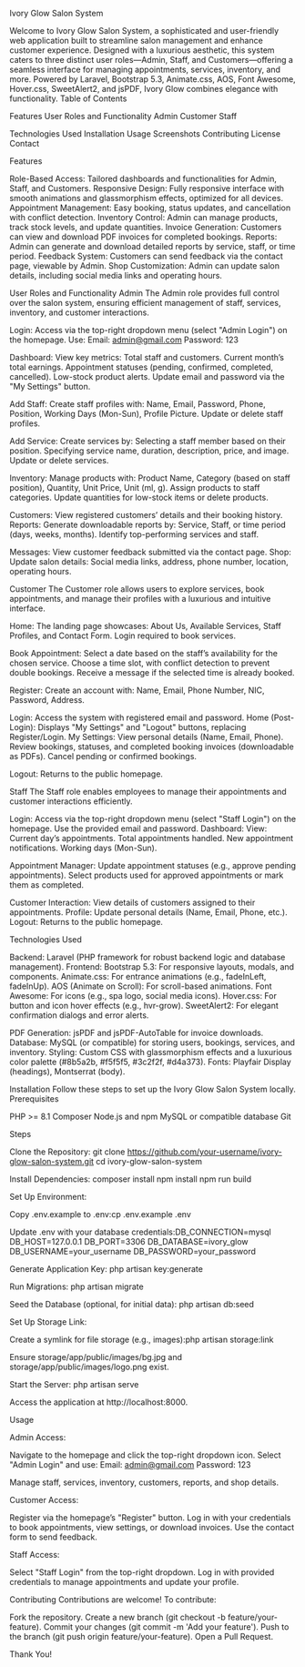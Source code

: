 Ivory Glow Salon System

Welcome to Ivory Glow Salon System, a sophisticated and user-friendly web application built to streamline salon management and enhance customer experience. Designed with a luxurious aesthetic, this system caters to three distinct user roles—Admin, Staff, and Customers—offering a seamless interface for managing appointments, services, inventory, and more. Powered by Laravel, Bootstrap 5.3, Animate.css, AOS, Font Awesome, Hover.css, SweetAlert2, and jsPDF, Ivory Glow combines elegance with functionality.
Table of Contents

Features
User Roles and Functionality
Admin
Customer
Staff


Technologies Used
Installation
Usage
Screenshots
Contributing
License
Contact

Features

Role-Based Access: Tailored dashboards and functionalities for Admin, Staff, and Customers.
Responsive Design: Fully responsive interface with smooth animations and glassmorphism effects, optimized for all devices.
Appointment Management: Easy booking, status updates, and cancellation with conflict detection.
Inventory Control: Admin can manage products, track stock levels, and update quantities.
Invoice Generation: Customers can view and download PDF invoices for completed bookings.
Reports: Admin can generate and download detailed reports by service, staff, or time period.
Feedback System: Customers can send feedback via the contact page, viewable by Admin.
Shop Customization: Admin can update salon details, including social media links and operating hours.

User Roles and Functionality
Admin
The Admin role provides full control over the salon system, ensuring efficient management of staff, services, inventory, and customer interactions.

Login: Access via the top-right dropdown menu (select "Admin Login") on the homepage. Use:
Email: admin@gmail.com
Password: 123


Dashboard: View key metrics:
Total staff and customers.
Current month’s total earnings.
Appointment statuses (pending, confirmed, completed, cancelled).
Low-stock product alerts.
Update email and password via the "My Settings" button.


Add Staff: Create staff profiles with:
Name, Email, Password, Phone, Position, Working Days (Mon-Sun), Profile Picture.
Update or delete staff profiles.


Add Service: Create services by:
Selecting a staff member based on their position.
Specifying service name, duration, description, price, and image.
Update or delete services.


Inventory: Manage products with:
Product Name, Category (based on staff position), Quantity, Unit Price, Unit (ml, g).
Assign products to staff categories.
Update quantities for low-stock items or delete products.


Customers: View registered customers’ details and their booking history.
Reports: Generate downloadable reports by:
Service, Staff, or time period (days, weeks, months).
Identify top-performing services and staff.


Messages: View customer feedback submitted via the contact page.
Shop: Update salon details:
Social media links, address, phone number, location, operating hours.



Customer
The Customer role allows users to explore services, book appointments, and manage their profiles with a luxurious and intuitive interface.

Home: The landing page showcases:
About Us, Available Services, Staff Profiles, and Contact Form.
Login required to book services.


Book Appointment:
Select a date based on the staff’s availability for the chosen service.
Choose a time slot, with conflict detection to prevent double bookings.
Receive a message if the selected time is already booked.


Register: Create an account with:
Name, Email, Phone Number, NIC, Password, Address.


Login: Access the system with registered email and password.
Home (Post-Login): Displays "My Settings" and "Logout" buttons, replacing Register/Login.
My Settings:
View personal details (Name, Email, Phone).
Review bookings, statuses, and completed booking invoices (downloadable as PDFs).
Cancel pending or confirmed bookings.


Logout: Returns to the public homepage.

Staff
The Staff role enables employees to manage their appointments and customer interactions efficiently.

Login: Access via the top-right dropdown menu (select "Staff Login") on the homepage. Use the provided email and password.
Dashboard: View:
Current day’s appointments.
Total appointments handled.
New appointment notifications.
Working days (Mon-Sun).


Appointment Manager:
Update appointment statuses (e.g., approve pending appointments).
Select products used for approved appointments or mark them as completed.


Customer Interaction: View details of customers assigned to their appointments.
Profile: Update personal details (Name, Email, Phone, etc.).
Logout: Returns to the public homepage.

Technologies Used

Backend: Laravel (PHP framework for robust backend logic and database management).
Frontend:
Bootstrap 5.3: For responsive layouts, modals, and components.
Animate.css: For entrance animations (e.g., fadeInLeft, fadeInUp).
AOS (Animate on Scroll): For scroll-based animations.
Font Awesome: For icons (e.g., spa logo, social media icons).
Hover.css: For button and icon hover effects (e.g., hvr-grow).
SweetAlert2: For elegant confirmation dialogs and error alerts.


PDF Generation: jsPDF and jsPDF-AutoTable for invoice downloads.
Database: MySQL (or compatible) for storing users, bookings, services, and inventory.
Styling: Custom CSS with glassmorphism effects and a luxurious color palette (#8b5a2b, #f5f5f5, #3c2f2f, #d4a373).
Fonts: Playfair Display (headings), Montserrat (body).

Installation
Follow these steps to set up the Ivory Glow Salon System locally.
Prerequisites

PHP >= 8.1
Composer
Node.js and npm
MySQL or compatible database
Git

Steps

Clone the Repository:
git clone https://github.com/your-username/ivory-glow-salon-system.git
cd ivory-glow-salon-system


Install Dependencies:
composer install
npm install
npm run build


Set Up Environment:

Copy .env.example to .env:cp .env.example .env


Update .env with your database credentials:DB_CONNECTION=mysql
DB_HOST=127.0.0.1
DB_PORT=3306
DB_DATABASE=ivory_glow
DB_USERNAME=your_username
DB_PASSWORD=your_password




Generate Application Key:
php artisan key:generate


Run Migrations:
php artisan migrate


Seed the Database (optional, for initial data):
php artisan db:seed


Set Up Storage Link:

Create a symlink for file storage (e.g., images):php artisan storage:link


Ensure storage/app/public/images/bg.jpg and storage/app/public/images/logo.png exist.


Start the Server:
php artisan serve

Access the application at http://localhost:8000.


Usage

Admin Access:

Navigate to the homepage and click the top-right dropdown icon.
Select "Admin Login" and use:
Email: admin@gmail.com
Password: 123


Manage staff, services, inventory, customers, reports, and shop details.


Customer Access:

Register via the homepage’s "Register" button.
Log in with your credentials to book appointments, view settings, or download invoices.
Use the contact form to send feedback.


Staff Access:

Select "Staff Login" from the top-right dropdown.
Log in with provided credentials to manage appointments and update your profile.


Contributing
Contributions are welcome! To contribute:

Fork the repository.
Create a new branch (git checkout -b feature/your-feature).
Commit your changes (git commit -m 'Add your feature').
Push to the branch (git push origin feature/your-feature).
Open a Pull Request.

Thank You!